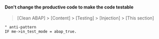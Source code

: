 #### Don't change the productive code to make the code testable

> [Clean ABAP] > [Content] > [Testing] > [Injection] > [This section]

```ABAP
" anti-pattern
IF me->in_test_mode = abap_true.
```